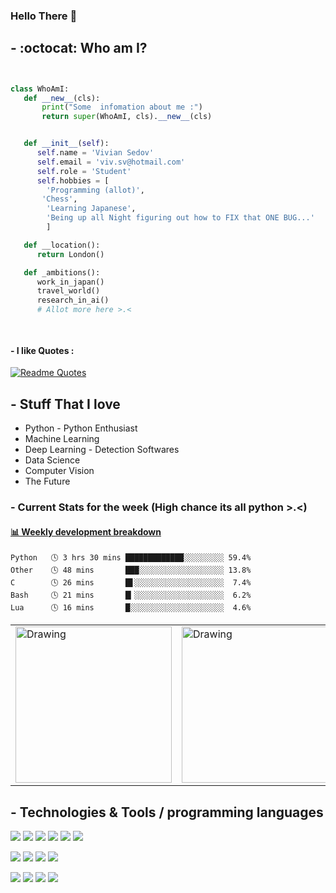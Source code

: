 ### Hello There :snake:


 ## - :octocat:  Who am I?
 ```python


class WhoAmI:
    def __new__(cls): 
        print("Some  infomation about me :") 
        return super(WhoAmI, cls).__new__(cls) 


    def __init__(self):
       self.name = 'Vivian Sedov'
       self.email = 'viv.sv@hotmail.com'
       self.role = 'Student'
       self.hobbies = [
         'Programming (allot)',
	 	'Chess',
         'Learning Japanese',
         'Being up all Night figuring out how to FIX that ONE BUG...'
         ]

    def __location():
       return London()

    def _ambitions():
       work_in_japan()
       travel_world()
       research_in_ai()
       # Allot more here >.< 
 
	
 ```
 
 
 
#### - I like Quotes : 
[![Readme Quotes](https://quotes-github-readme.vercel.app/api?type=horizontal)](https://github.com/piyushsuthar/github-readme-quotes)


## - Stuff That I love 
* Python - Python Enthusiast
* Machine Learning
* Deep Learning - Detection Softwares 
* Data Science
* Computer Vision
* The Future 

### - Current Stats for the week (High chance its all python >.<)
<!-- waka-box start -->
#### <a href="https://gist.github.com/b7ae11ae916cc3eb529c054e1afad6e2" target="_blank">📊 Weekly development breakdown</a>
```text
Python   🕓 3 hrs 30 mins █████████████░░░░░░░░░ 59.4%
Other    🕓 48 mins       ███░░░░░░░░░░░░░░░░░░░ 13.8%
C        🕓 26 mins       █▋░░░░░░░░░░░░░░░░░░░░  7.4%
Bash     🕓 21 mins       █▎░░░░░░░░░░░░░░░░░░░░  6.2%
Lua      🕓 16 mins       █░░░░░░░░░░░░░░░░░░░░░  4.6%
```
<!-- Powered by https://github.com/YouEclipse/waka-box-go . -->
<!-- waka-box end -->
<table><tr>
<td> <img src="https://wakatime.com/share/@vsedov/05876f3e-7105-48ef-a04c-cd86267a46da.png" alt="Drawing" style="width: 250px;"/> </td>
<td> <img src="https://wakatime.com/share/@vsedov/14e0fe62-91c0-4ae6-8989-c0c571ba937b.png" alt="Drawing" style="width: 250px;"/> </td>
</tr></table>



## - Technologies & Tools / programming languages 

![](https://img.shields.io/badge/OS-Linux-informational?style=flat&logo=linux&logoColor=white&color=6aa6f8)
![](https://img.shields.io/badge/Editor-Nvim-informational?style=flat&logo=neovim&logoColor=white&color=6aa6f8)
![](https://img.shields.io/badge/Shell-Bash-informational?style=flat&logo=gnu-bash&logoColor=white&color=6aa6f8)
![](https://img.shields.io/badge/Shell-Zsh-informational?style=flat&logo=gnu&logoColor=white&color=6aa6f8)
![](https://img.shields.io/badge/Git-git-informational?style=flat&logo=git&logoColor=white&color=6aa6f8)
![](https://img.shields.io/badge/Info-CPython-informational?style=flat&logo=python&logoColor=white&color=6aa6f8)

![](https://img.shields.io/badge/Code-Python-informational?style=flat&logo=python&logoColor=white&color=6aa6f8)
![](https://img.shields.io/badge/Code-C-informational?style=flat&logo=C&logoColor=white&color=6aa6f8)
![](https://img.shields.io/badge/Code-Cython-informational?style=flat&logo=python&logoColor=white&color=6aa6f8)
![](https://img.shields.io/badge/Code-matlab-informational?style=flat&logo=MATLAB&logoColor=white&color=6aa6f8)

![](https://img.shields.io/badge/Code-Java-informational?style=flat&logo=Java&logoColor=white&color=6aa6f8)
![](https://img.shields.io/badge/Code-SQL-informational?style=flat&logo=sql&logoColor=white&color=6aa6f8)
![](https://img.shields.io/badge/Code-Vim-informational?style=flat&logo=vim&logoColor=white&color=6aa6f8)
![](https://img.shields.io/badge/Code-Lua-informational?style=flat&logo=lua&logoColor=white&color=6aa6f8)

